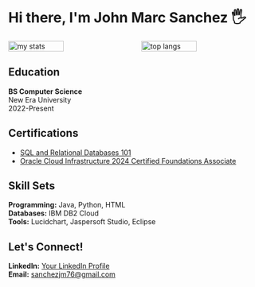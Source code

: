 <h1>Hi there, I'm John Marc Sanchez 🖐</h1>

<div style="display: flex; justify-content: space-between;">
    <img alt="my stats" width="47%" src="https://github-readme-stats.vercel.app/api?username=jmSanchezzz&show_icons=true"/>
    <img alt="top langs" width="47%" src="https://github-readme-stats.vercel.app/api/top-langs/?username=jmSanchezzz&layout=compact"/>
</div>

<h2>Education</h2>
<p><strong>BS Computer Science</strong><br>
   New Era University<br>
   2022-Present</p>

<h2>Certifications</h2>
<ul>
    <li><a href="https://courses.cognitiveclass.ai/certificates/6d85742191544dfea0dd93ca0da178bf">SQL and Relational Databases 101</a></li>
    <li><a href="https://drive.google.com/file/d/1-AL1_DH34nimzdRvE3qC9tljnqcmvSx8/view?usp=drive_link">Oracle Cloud Infrastructure 2024 Certified Foundations Associate</a></li>
</ul>

<h2>Skill Sets</h2>
<p><strong>Programming:</strong> Java, Python, HTML<br>
   <strong>Databases:</strong> IBM DB2 Cloud<br>
   <strong>Tools:</strong> Lucidchart, Jaspersoft Studio, Eclipse</p>
    
<h2>Let's Connect!</h2>
<p><strong>LinkedIn:</strong> <a href="#">Your LinkedIn Profile</a><br>
   <strong>Email:</strong> <a href="mailto:sanchezjm76@gmail.com">sanchezjm76@gmail.com</a></p>
